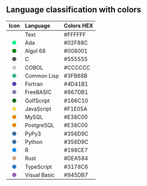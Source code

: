 ## Language classification with colors

|Icon|Language|Colors HEX|
|:---:|:---|:---|
|<img src="https://github.com/hwahyeon/solved-algorithms/blob/main/attributes/language/Text.svg" width="11" height="11"/>|Text|#FFFFFF|
|<img src="https://github.com/hwahyeon/solved-algorithms/blob/main/attributes/language/Ada.svg" width="11" height="11"/>|Ada|#02F88C|
|<img src="https://github.com/hwahyeon/solved-algorithms/blob/main/attributes/language/Algol%2068.svg" width="11" height="11"/>|Algol 68|#008001|
|<img src="https://github.com/hwahyeon/solved-algorithms/blob/main/attributes/language/C.svg" width="11" height="11"/>|C|#555555|
|<img src="https://github.com/hwahyeon/solved-algorithms/blob/main/attributes/language/COBOL.svg" width="11" height="11"/>|COBOL|#CCCCCC|
|<img src="https://github.com/hwahyeon/solved-algorithms/blob/main/attributes/language/Common%20Lisp.svg" width="11" height="11"/>|Common Lisp|#3FB68B|
|<img src="https://github.com/hwahyeon/solved-algorithms/blob/main/attributes/language/Fortran.svg" width="11" height="11"/>|Fortran|#4D41B1|
|<img src="https://github.com/hwahyeon/solved-algorithms/blob/main/attributes/language/FreeBASIC.svg" width="11" height="11"/>|FreeBASIC|#867DB1|
|<img src="https://github.com/hwahyeon/solved-algorithms/blob/main/attributes/language/GolfScript.svg" width="11" height="11"/>|GolfScript|#166C10|
|<img src="https://github.com/hwahyeon/solved-algorithms/blob/main/attributes/language/JavaScript.svg" width="11" height="11"/>|JavaScript|#F1E05A|
|<img src="https://github.com/hwahyeon/solved-algorithms/blob/main/attributes/language/SQL.svg" width="11" height="11"/>|MySQL|#E38C00|
|<img src="https://github.com/hwahyeon/solved-algorithms/blob/main/attributes/language/SQL.svg" width="11" height="11"/>|PostgreSQL|#E38C00|
|<img src="https://github.com/hwahyeon/solved-algorithms/blob/main/attributes/language/Python.svg" width="11" height="11"/>|PyPy3|#356D9C|
|<img src="https://github.com/hwahyeon/solved-algorithms/blob/main/attributes/language/Python.svg" width="11" height="11"/>|Python|#356D9C|
|<img src="https://github.com/hwahyeon/solved-algorithms/blob/main/attributes/language/R.svg" width="11" height="11"/>|R|#198CE7|
|<img src="https://github.com/hwahyeon/solved-algorithms/blob/main/attributes/language/Rust.svg" width="11" height="11"/>|Rust|#DEA584|
|<img src="https://github.com/hwahyeon/solved-algorithms/blob/main/attributes/language/TypeScript.svg" width="11" height="11"/>|TypeScript|#3178C6|
|<img src="https://github.com/hwahyeon/solved-algorithms/blob/main/attributes/language/Visual%20Basic.svg" width="11" height="11"/>|Visual Basic|#945DB7|
